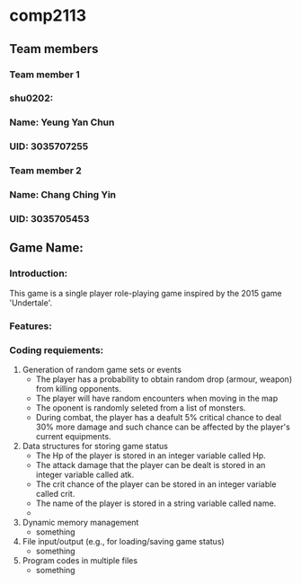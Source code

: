 # comp2113
## Team members
### Team member 1
### shu0202:
### Name: Yeung Yan Chun
### UID: 3035707255
### Team member 2
### Name: Chang Ching Yin
### UID: 3035705453
## Game Name: 
### Introduction:
This game is a single player role-playing game inspired by the 2015 game 'Undertale'.

### Features:

### Coding requiements:
1. Generation of random game sets or events
   - The player has a probability to obtain random drop (armour, weapon) from killing opponents.
   - The player will have random encounters when moving in the map
   - The oponent is randomly seleted from a list of monsters.
   - During combat, the player has a deafult 5% critical chance to deal 30% more damage and such chance can be affected by the player's current equipments.
2. Data structures for storing game status
   - The Hp of the player is stored in an integer variable called Hp.
   - The attack damage that the player can be dealt is stored in an integer variable called atk.
   - The crit chance of the player can be stored in an integer variable called crit.
   - The name of the player is stored in a string variable called name.
   - 
3. Dynamic memory management
   - something
4. File input/output (e.g., for loading/saving game status)
   - something
5. Program codes in multiple files
   - something


